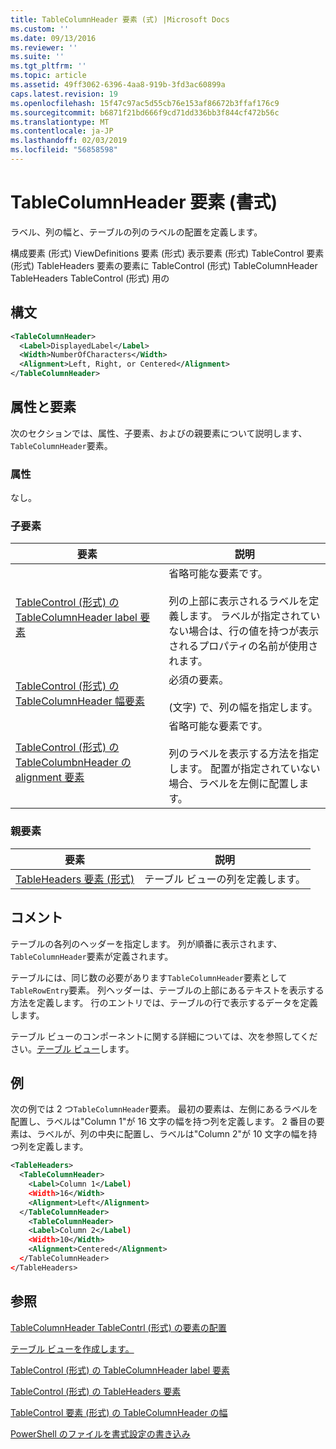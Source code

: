 ```yaml
---
title: TableColumnHeader 要素 (式) |Microsoft Docs
ms.custom: ''
ms.date: 09/13/2016
ms.reviewer: ''
ms.suite: ''
ms.tgt_pltfrm: ''
ms.topic: article
ms.assetid: 49ff3062-6396-4aa8-919b-3fd3ac60899a
caps.latest.revision: 19
ms.openlocfilehash: 15f47c97ac5d55cb76e153af86672b3ffaf176c9
ms.sourcegitcommit: b6871f21bd666f9cd71dd336bb3f844cf472b56c
ms.translationtype: MT
ms.contentlocale: ja-JP
ms.lasthandoff: 02/03/2019
ms.locfileid: "56858598"
---
```

# <a name="tablecolumnheader-element-format"></a>TableColumnHeader 要素 (書式)

ラベル、列の幅と、テーブルの列のラベルの配置を定義します。

構成要素 (形式) ViewDefinitions 要素 (形式) 表示要素 (形式) TableControl 要素 (形式) TableHeaders 要素の要素に TableControl (形式) TableColumnHeader TableHeaders TableControl (形式) 用の

## <a name="syntax"></a>構文

```xml
<TableColumnHeader>
  <Label>DisplayedLabel</Label>
  <Width>NumberOfCharacters</Width>
  <Alignment>Left, Right, or Centered</Alignment>
</TableColumnHeader>
```

## <a name="attributes-and-elements"></a>属性と要素

次のセクションでは、属性、子要素、およびの親要素について説明します、`TableColumnHeader`要素。

### <a name="attributes"></a>属性

なし。

### <a name="child-elements"></a>子要素

|要素|説明|
|-------------|-----------------|
|[TableControl (形式) の TableColumnHeader label 要素](./label-element-for-tablecolumnheader-for-tablecontrol-format.md)|省略可能な要素です。<br /><br /> 列の上部に表示されるラベルを定義します。 ラベルが指定されていない場合は、行の値を持つが表示されるプロパティの名前が使用されます。|
|[TableControl (形式) の TableColumnHeader 幅要素](./width-element-for-tablecolumnheader-for-tablecontrol-format.md)|必須の要素。<br /><br /> (文字) で、列の幅を指定します。|
|[TableControl (形式) の TableColumbnHeader の alignment 要素](./alignment-element-for-tablecolumnheader-for-tablecontrol-format.md)|省略可能な要素です。<br /><br /> 列のラベルを表示する方法を指定します。 配置が指定されていない場合、ラベルを左側に配置します。|

### <a name="parent-elements"></a>親要素

|要素|説明|
|-------------|-----------------|
|[TableHeaders 要素 (形式)](./tableheaders-element-format.md)|テーブル ビューの列を定義します。|

## <a name="remarks"></a>コメント

テーブルの各列のヘッダーを指定します。 列が順番に表示されます、`TableColumnHeader`要素が定義されます。

テーブルには、同じ数の必要があります`TableColumnHeader`要素として`TableRowEntry`要素。 列ヘッダーは、テーブルの上部にあるテキストを表示する方法を定義します。 行のエントリでは、テーブルの行で表示するデータを定義します。

テーブル ビューのコンポーネントに関する詳細については、次を参照してください。[テーブル ビュー](./creating-a-table-view.md)します。

## <a name="example"></a>例

次の例では 2 つ`TableColumnHeader`要素。 最初の要素は、左側にあるラベルを配置し、ラベルは"Column 1"が 16 文字の幅を持つ列を定義します。 2 番目の要素は、ラベルが、列の中央に配置し、ラベルは"Column 2"が 10 文字の幅を持つ列を定義します。

```xml
<TableHeaders>
  <TableColumnHeader>
    <Label>Column 1</Label)
    <Width>16</Width>
    <Alignment>Left</Alignment>
  </TableColumnHeader>
    <TableColumnHeader>
    <Label>Column 2</Label)
    <Width>10</Width>
    <Alignment>Centered</Alignment>
  </TableColumnHeader>
</TableHeaders>
```

## <a name="see-also"></a>参照

[TableColumnHeader TableContrl (形式) の要素の配置](./alignment-element-for-tablecolumnheader-for-tablecontrol-format.md)

[テーブル ビューを作成します。](./creating-a-table-view.md)

[TableControl (形式) の TableColumnHeader label 要素](./label-element-for-tablecolumnheader-for-tablecontrol-format.md)

[TableControl (形式) の TableHeaders 要素](./tableheaders-element-format.md)

[TableControl 要素 (形式) の TableColumnHeader の幅](./width-element-for-tablecolumnheader-for-tablecontrol-format.md)

[PowerShell のファイルを書式設定の書き込み](./writing-a-powershell-formatting-file.md)
